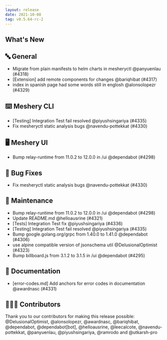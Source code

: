 ```yaml
---
layout: release
date: 2021-10-08
tag: v0.5.64-rc-2
---
```


## What's New
## 🔤 General
- Migrate from plain manifests to helm charts in mesheryctl @panyuenlau (#4318)
- [Extension] add remote components for changes @bariqhibat (#4317)
- index in spanish page had some words still in englosh @alonsolopezr (#4329)

## ⌨️ Meshery CLI

- [Testing] Integration Test fail resolved @piyushsingariya (#4335)
- Fix mesheryctl static analysis bugs @navendu-pottekkat (#4330)

## 🖥 Meshery UI

- Bump relay-runtime from 11.0.2 to 12.0.0 in /ui @dependabot (#4298)

## 🐛 Bug Fixes

- Fix mesheryctl static analysis bugs @navendu-pottekkat (#4330)

## 🧰 Maintenance

- Bump relay-runtime from 11.0.2 to 12.0.0 in /ui @dependabot (#4298)
- Update README.md @helloausrine (#4321)
- [Tests] Integration Test fix @piyushsingariya (#4336)
- [Testing] Integration Test fail resolved @piyushsingariya (#4335)
- Bump google.golang.org/grpc from 1.40.0 to 1.41.0 @dependabot (#4306)
- use alpine compatible version of jsonschema util @DelusionalOptimist (#4323)
- Bump billboard.js from 3.1.2 to 3.1.5 in /ui @dependabot (#4295)

## 📖 Documentation

- [error-codes.md] Add anchors for error codes in documentation @awardnasc (#4331)

## 👨🏽‍💻 Contributors

Thank you to our contributors for making this release possible:
@DelusionalOptimist, @alonsolopezr, @awardnasc, @bariqhibat, @dependabot, @dependabot[bot], @helloausrine, @leecalcote, @navendu-pottekkat, @panyuenlau, @piyushsingariya, @ramrodo and @utkarsh-pro
